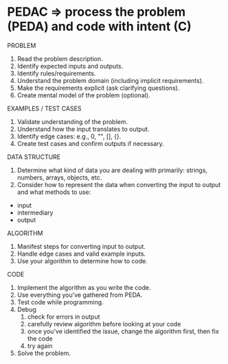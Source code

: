 # PEDAC => process the problem (PEDA) and code with intent (C)

PROBLEM

1. Read the problem description.
2. Identify expected inputs and outputs.
3. Identify rules/requirements.
4. Understand the problem domain (including implicit requirements).
5. Make the requirements explicit (ask clarifying questions).
6. Create mental model of the problem (optional).

EXAMPLES / TEST CASES

1. Validate understanding of the problem.
2. Understand how the input translates to output.
3. Identify edge cases: e.g., 0, "", [], {}.
4. Create test cases and confirm outputs if necessary.

DATA STRUCTURE

1. Determine what kind of data you are dealing with primarily: strings, numbers, arrays, objects, etc.
2. Consider how to represent the data when converting the input to output and what methods to use:

- input
- intermediary
- output

ALGORITHM

1. Manifest steps for converting input to output.
2. Handle edge cases and valid example inputs.
3. Use your algorithm to determine how to code.

CODE

1. Implement the algorithm as you write the code.
2. Use everything you've gathered from PEDA.
3. Test code while programming.
4. Debug
   1. check for errors in output
   2. carefully review algorithm before looking at your code
   3. once you've identified the issue, change the algorithm first, then fix the code
   4. try again
5. Solve the problem.

